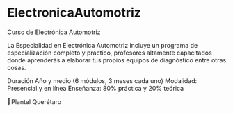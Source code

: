 # ElectronicaAutomotriz
Curso de Electrónica Automotriz

La Especialidad en Electrónica Automotriz incluye un programa de especialización completo y práctico, profesores altamente capacitados donde aprenderás a elaborar tus propios equipos de diagnóstico entre otras cosas.

Duración Año y medio (6 módulos, 3 meses cada uno)
Modalidad: Presencial y en línea
Enseñanza: 80% práctica y 20% teórica

🏢Plantel Querétaro

